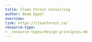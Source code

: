 ```yaml
---
title: Clean Forest Consulting
author: Noam Eppel
overview:
link: https://cleanforest.co/
resource-type:
- _resource-types/design-principles.md
---
```

